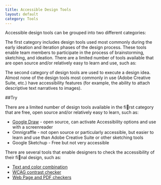 ```yaml
---
title: Accessible Design Tools
layout: default
category: Tools
---
```


Accessible design tools can be grouped into two different categories:

The first category includes design tools used most commonly during the early ideation and iteration phases of the design process. These tools enable team members to participate in the process of brainstorming, sketching, and ideation. There are a limited number of tools available that are open source and/or relatively easy to learn and use, such as:

The second category of design tools are used to execute a design idea. Almost none of the design tools most commonly in use (Adobe Creative Suite, etc.) have accessibility features (for example, the ability to attach descriptive text narratives to images).

##Try

There are a limited number of design tools available in the first category that are free, open source and/or relatively easy to learn, such as:

* [Google Draw](https://support.google.com/docs/answer/6058689?hl=en) - open source, can activate Accessibility options and use with a screenreader
* Omnigraffle - not open source or particularly accessible, but easier to learn and use than Adobe Creative Suite or other sketching tools
* Google Sketchup - Free but not very accessible

There are several tools that enable designers to check the accessibility of their final design, such as:
* [Text and color combination](http://colorsafe.co/)
* [WCAG contrast checker](http://contrastchecker.com/)
* [Web Page and PDF checkers](http://checkers.eiii.eu/en/benchmarking/previous/)
